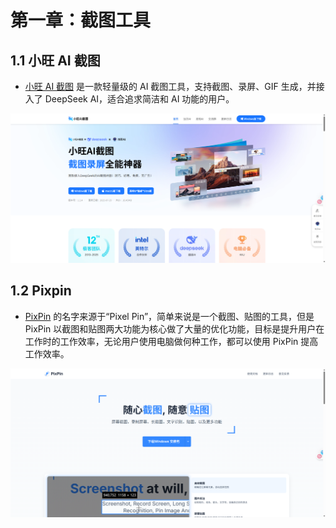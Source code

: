 # 第一章：截图工具

## 1.1 小旺 AI 截图

* [小旺 AI 截图](https://www.xiaowang.com/) 是一款轻量级的 AI 截图工具，支持截图、录屏、GIF 生成，并接入了 DeepSeek AI，适合追求简洁和 AI 功能的用户。

![](./assets/image-20250804105315239.png)

## 1.2 Pixpin

* [PixPin](https://pixpin.cn/) 的名字来源于“Pixel Pin”，简单来说是一个截图、贴图的工具，但是 PixPin 以截图和贴图两大功能为核心做了大量的优化功能，目标是提升用户在工作时的工作效率，无论用户使用电脑做何种工作，都可以使用 PixPin 提高工作效率。

![i](./assets/image-20250804105416091.png)